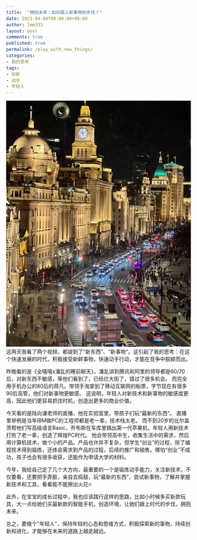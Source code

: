 ```yaml
---
title:  "拥抱未来：如何跟上新事物的步伐？"
date: 2023-04-08T00:00:00+08:00
author: lmm333
layout: post
comments: true
published: true
permalink: /play_with_new_things/
categories:
- 我的思考
tags:
- 创新
- 动手
- 年轻人
---
```

![23-03-18-摄于外滩](../images/23-04-08-bond.JPG)
这两天我看了两个视频，都提到了“新东西”、“新事物”。这引起了我的思考：在这个快速发展的时代，积极接受新鲜事物，快速动手行动，才能在竞争中脱颖而出。

昨晚看的是《全嘻嘻x潘乱的睡前聊天》，潘乱讲到腾讯和阿里的领导都是60/70后，对新东西不敏感，等他们看到了，已经烂大街了，错过了很多机会。
而完全用手机办公的80后的蒋凡，带领手淘拿到了移动互联网的船票，字节现在有很多90后高管，他们对新事物更敏感。
这说明，年轻人对新技术和新事物的敏感度更高，因此他们更容易抓住时机，创造出更多的商业价值。

今天看的是陆向谦老师的直播，他在实验室里，带孩子们玩“最新的东西”。
直播里举例是当年IBM做PC的工程师都是老一辈，技术栈太老。
而不到20岁的比尔盖茨帮他们写高级语言Basic，乔布斯在车库里搞出第一代苹果机，年轻人用新技术打败了老一辈，创造了辉煌PC时代。
他会带领高中生，收集生活中的需求，然后用计算机技术，做个小的产品。产品也许并不复杂，但学生“创业”的过程，除了编程技术得到锻炼，还体会需求到产品的过程，后续的推广和销售。哪怕“创业”不成功，孩子也会有很多收获，还能作为申请大学的材料。

今年，我给自己定了几个大方向，最重要的一个是锻炼动手能力，关注新技术，不仅要看，还要把手弄脏，亲自去捣鼓，玩“最新的东西”，尝试新事物，了解并掌握新技术和工具，看看能不能擦出火花🔥

此外，在宝宝的成长过程中，我也应该践行这样的思路，比如小时候多买新款玩具，大一点给她们买最新款的智能手机，创造环境，让她们跟上时代的步伐，拥抱未来。

总之，要做个"年轻人"，保持年轻的心态和思维方式，积极探索新的事物，持续创新和进化，才能够在未来的道路上越走越远。